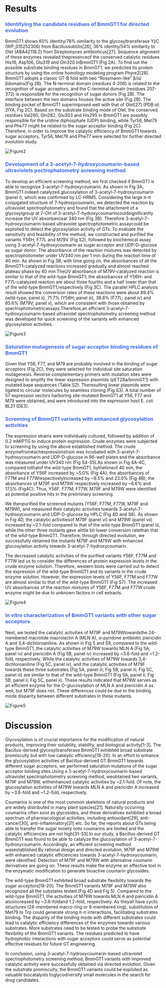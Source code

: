 # Results
### <span style="color:royalblue">Identifying the candidate residues of BmmGT1 for directed evolution </span>
  BmmGT1 shows 60% identity/78% similarity to the glycosyltransferase YjiC (WP_015252306) from Bacillussubtilis[26], 36% identity/54% similarity to OleI (ABA42118.2) from Streptomyces antibioticus[27]. Sequence alignment of these enzymes revealed thepresenceof the conserved catalytic residues His16, Asp106, Glu319 and Gln320 inBmmGT1 (Fig 2A). To find out the possible substrate binding residues in BmmGT1, we predicted its protein structure by using the online homology modeling program Phyre2[28]. BmmGT1 adopts a classic GT-B fold with two “Rossmann-like” β/α/βdomains(Fig 2B). The N-terminal domain (residues 4-206) is related to the recognition of sugar acceptors, and the C-terminal domain (residues 207-372) is responsible for the recognition of sugar donors (Fig 2B). The interface between the two domains houses the active site (Fig 2B). The binding pocket of BmmGT1 superimposed well with that of OleI[27] (PDB id: 2IYA, Fig 2C). Based on the substrate binding mode of OleI, the conserved residues Val280, Gln282, Glu303 and His295 in BmmGT1 are possibly responsible for the uridine diphosphate (UDP) binding, while Tyr56, Met79 and Phe77 might be related to the sugar acceptor binding (Fig 2C). Therefore, in order to improve the catalytic efficiency of BmmGT1 towards sugar acceptors, Tyr56, Met79 and Phe77 were selected for further directed evolution study.

<img  alt="Figure2" src="https://cdn.jsdelivr.net/gh/lilywang23/images/figure2.png">

### <span style="color:royalblue"> Development of a 3-acetyl-7-hydroxycoumarin-based ultraviolets pectrophotometry screening method </span>
  To develop an efficient screening method, we first checked if BmmGT1 is able to recognize 3-acetyl-7-hydroxycoumarin. As shown in Fig 3A, BmmGT1 indeed catalyzed glucosylation of 3-acetyl-7-hydroxycoumarin (panel i), which was confirmed by LC-HRMS. Considering the large π-π conjugated structure of 7-hydroxycoumarin, we detected the reaction by ultraviolet spectrophotometry and found that the attachment of a glycosylgroup at 7-OH of 3-acetyl-7-hydroxycoumarincouldsignificantly increase the UV absorbanceat 340 nm (Fig 3B). Therefore 3-acetyl-7-hydroxycoumarin-based ultraviolet spectrophotometric assaycould be exploited to detect the glycosylation activity of GTs. 
 To evaluate the sensitivity and feasibility of the method, we constructed and purified the variants Y56H, F77L and M79V (Fig S2), followed by biochemical assay using 3-acetyl-7-hydroxycoumarin as sugar acceptor and UDP-D-glucose as sugar donor. The absorbance of the reaction mixtures was detected by spectrophotometer under UV340 nm per 1 min during the reaction time of 40 min. As shown in Fig 3B, with time going on, the absorbances of all the BmmGT1-catalyzed reactions increased gradually and almost reached plateau phase by 40 min.TheUV absorbance of M79V-catalyzed reaction is similar to that of the wild-type BmmGT1; the absorbances of Y56H- and F77L-catalyzed reaction are about three fourths and a half lower than that of the wild-type BmmGT1,respectively (Fig 3C). The parallel HPLC analysis result showed the conversion rates of these reactions were about 89.4% (wild-type; panel ii), 71.7% (Y56H; panel iii), 38.8% (F77L; panel iv) and 85.6% (M79V; panel v), which are consistent with those obtained by spectrophotometricassays.Therefore,an efficient 3-acetyl-7-hydroxycoumarin-based ultraviolet spectrophotometry screening method was developed for quick screening of the variants with enhanced glycosylation activities.

<img  alt="Figure3" src="https://cdn.jsdelivr.net/gh/lilywang23/images/figure3.png">

### <span style="color:royalblue"> Saturation mutagenesis of sugar acceptor binding residues of BmmGT1 </span>
  Given that Y56, F77, and M79 are probably involved in the binding of sugar acceptors (Fig 2C), they were selected for individual site saturation mutagenesis. Reverse complementary primers with mutation sites were designed to amplify the linear expression plasmids (pET28a/bmmGT1) with mutated base sequences (Table S2). Theresulting linear plasmids were ligated to circular molecules by seamless cloning (Fig S3). A total number of 57 expression vectors harboring site-mutated BmmGT1 at Y56, F77 and M79 were obtained, and were introduced into the expression host E. coli BL21 (DE3).

### <span style="color:royalblue"> Screening of BmmGT1 variants with enhanced glycosylation activities </span>

  The expression strains were individually cultured, followed by addition of 0.2 mMIPTG to induce protein expression. Crude enzymes were subjected to screening by using the above established method. The crude enzymefromeachexpressionstrain was incubated with 3-acetyl-7-hydroxycoumarin and UDP-D-glucose in 96-well plates and the absorbance was measured under UV340 nm (Fig S4-S5).As shown in Fig 4A-4C, compared tothatof the wild-type BmmGT1, bythetimeof 40 min, the absorbance of Y56F increased by ~5.0% (Fig 4A); the absorbances of F77M and F77Wrespectivelyincreased by ~8.5% and 23.0% (Fig 4B); the absorbances of M79F and M79W respectively increased by ~6.6% and 17.5% (Fig4C). Thus, Y56F, F77M, F77W, M79F and M79W were identified as potential positive hits in the preliminary screening.
  
  We thenpurified the screened mutants (Y56F, F77M, F77W, M79F and M79W), and measured their catalytic activities towards 3-acetyl-7-hydroxycoumarin and UDP-D-glucose by HPLC (Fig 4D and S6). As shown in Fig 4D, the catalytic activitiesof M79F (panel vi) and M79W (panel vii) increased by ~2.1-fold compared to that of the wild-type BmmGT1 (panel ii), while the other three mutants gave alittle bit lower conversion ratethan that of the wild-type BmmGT1. Therefore, through directed evolution, we successfully obtained the mutants M79F and M79W with enhanced glucosylation activity towards 3-acetyl-7-hydroxycoumarin.
  
  The decreased catalytic activities of the purified variants Y56F, F77M and F77W led us to consider the differences of protein expression levels in the crude enzyme solution. Therefore, western blots were carried out to detect the expression of the wild-type BmmGT1 and its variants in the crude enzyme solution. However, the expression levels of Y56F, F77M and F77W are almost similar to that of the wild-type BmmGT1 (Fig S7). The increased UV absorbances of the reaction mixtures of Y56F, F77M and F77W crude enzyme might be due to unknown factors in cell extracts.

<img  alt="Figure4" src="https://cdn.jsdelivr.net/gh/lilywang23/images/figure4.png">

### <span style="color:royalblue"> In vitro characterization of BmmGT1 variants with other sugar acceptors </span>

  Next, we tested the catalytic activities of M79F and M79Wtowardsthe 24-membered macrolide macrolactin A (MLN A), α-pyridone antibiotic piericidin A and 3,4-dichloroaniline. As shown in Fig 5 and S9, compared to the wild-type BmmGT1, the catalytic activities of M79W towards MLN A (Fig 5A, panel iv) and piericidin A (Fig 5B, panel iv) increased by ~3.6-fold and ~1.2-fold, respectively. While the catalytic activities of M79W towards 3,4-dichloroaniline (Fig 5C, panel iv), and the catalytic activities of M79F towards these three substrates (Fig 5A, panel iii; Fig 5B, panel iii; Fig 5C, panel iii) are similar to that of the wild-type BmmGT1 (Fig 5A, panel ii; Fig 5B, panel ii; Fig 5C, panel ii). These results indicated that M79W serves as an efficient enzyme for the O-glucosylation of MLN A and piericidin A as well, but M79F does not. These differences could be due to the binding mode disparity between different substrates in these mutants.

<img  alt="Figure5" src="https://cdn.jsdelivr.net/gh/lilywang23/images/figure5.png">

# Discussion
  Glycosylation is of crucial importance for the modification of natural products, improving their solubility, stability, and biological activity[1-3]. The Bacillus-derived glycosyltransferase BmmGT1 exhibited broad substrate promiscuity but with low catalytic efficiency[18-20]. In an effort to enhance the glycosylation activities of Bacillus-derived GT BmmGT1 towards different sugar acceptors, we performed saturation mutations of the sugar acceptor binding sites.Using a 3-acetyl-7-hydroxycoumarin-based ultraviolet spectrophotometry screening method, weobtained two variants, M79F and M79W, withenhanced catalytic activities by ~2.1-fold. Of note, the glucosylation activities of M79W towards MLN A and piericidin A increased by ~3.6-fold and ~1.2-fold, respectively.
  
  Coumarins is one of the most common skeletons of natural products and are widely distributed in many plant species[21]. Naturally occurring coumarins often exist as glycosides, and these derivatives exhibited a broad spectrum of pharmacological activities, including antioxidant[29], anti-cancer[30], anti-inflammatory[31] etc. So far, the reports about GTs being able to transfer the sugar moiety onto coumarins are limited and the catalytic efficiencies are not high[31-33].In our study, a Bacillus-derived GT BmmGT1 was found to be able to catalyze the glucosylation of 3-acetyl-7-hydroxycoumarin. Accordingly, an efficient screening method wasestablished.By rational design and directed evolution, M79F and M79W with enhanced catalytic efficiencies towards 3-acetyl-7-hydroxycoumarin, were identified. Detection of M79F and M79W with alternative coumarin derivatives are going on. These results make the enzyme an effective tool in the enzymatic modification to generate bioactive coumarin glycosides.
  
  The wild-type BmmGT1 exhibited broad substrate flexibility towards the sugar acceptors[18-20]. The BmmGT1 variants M79F and M79W also recognized all the substates tested (Fig 4D and Fig 5). Compared to the wild-type BmmGT1, the activities of M79W towards MLN A and piericidin A alsoincreased by ~3.6-foldand 1.2-fold, respectively. As theyall have cyclic structures (24-membered macro-ring or 6-membered ring), substitution of Met79 to Trp could generate strong π-π interactions, facilitating substrates binding. The disparity of the binding mode with different substrates could lead to catalytic efficiency differences of the enzymes towards various substrates. More substrates need to be tested to probe the substrate flexibility of the BmmGT1 variants. The residues predicted to have hydrophobic interactions with sugar acceptors could serve as potential effective residues for future GT engineering.
  
  In conclusion, using 3-acetyl-7-hydroxycoumarin-based ultraviolet spectrophotometry screening method, BmmGT1 variants with improved catalytic activity were successfully obtained via directed evolution. Given the substrate promiscuity, the BmmGT1 variants could be exploited as valuable biocatalysts toglycodiversify small molecules in the search for drug candidates.

